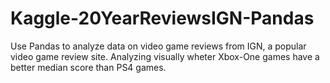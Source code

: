 # Kaggle-20YearReviewsIGN-Pandas
Use Pandas to analyze data on video game reviews from IGN, a popular video game review site. Analyzing visually wheter Xbox-One games have a better median score than PS4 games.
